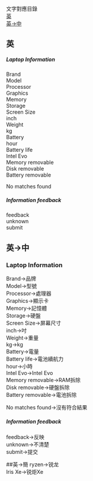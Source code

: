 文字對應目錄
<br/><a href="#英">英</a>
<br/><a href="#英-中">英->中</a>


## 英
##### Laptop Information
Brand<br/>
Model<br/>
Processor<br/>
Graphics<br/>
Memory<br/>
Storage<br/>
Screen Size<br/>
inch<br/>
Weight<br/>
kg<br/>
Battery<br/>
hour<br/>
Battery life<br/>
Intel Evo<br/>
Memory removable<br/>
Disk removable<br/>
Battery removable<br/>

No matches found<br/>
  
##### Information feedback
feedback<br/>
unknown<br/>
submit<br/>
  
  
## 英->中
### Laptop Information
Brand->品牌<br/>
Model->型號<br/>
Processor->處理器<br/>
Graphics->顯示卡<br/>
Memory->記憶體<br/>
Storage->硬盤<br/>
Screen Size->屏幕尺寸<br/>
inch->吋<br/>
Weight->重量<br/>
kg->kg<br/>
Battery->電量<br/>
Battery life->電池續航力<br/>
hour->小時<br/>
Intel Evo->Intel Evo<br/>
Memory removable->RAM拆除<br/>
Disk removable->硬盤拆除<br/>
Battery removable->電池拆除<br/>

No matches found->沒有符合結果<br/>

##### Information feedback
feedback->反映<br/>
unknown->不清楚<br/>
submit->提交<br/>
  
##英->簡
ryzen->锐龙<br/>
Iris Xe->锐炬Xe
